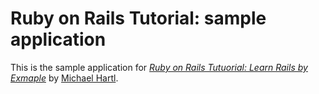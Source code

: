 # Ruby on Rails Tutorial: sample application

This is the sample application for [*Ruby on Rails Tutuorial: Learn Rails by Exmaple*](http://railstutorial.org/)
by [Michael Hartl](http://michaelhartl.com/).
